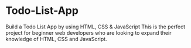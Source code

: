 # Todo-List-App

Build a Todo List App by using HTML, CSS & JavaScript
This is the perfect project for beginner web developers who are looking to expand their knowledge of HTML, CSS and JavaScript.
